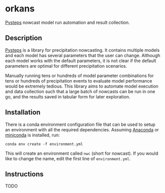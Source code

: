 # orkans
[Pysteps](https://pysteps.readthedocs.io/en/latest/index.html) nowcast model run automation and result collection.

## Description

[Pysteps](https://pysteps.readthedocs.io/en/latest/index.html) is a library for precipitation nowcasting. It contains multiple models and each model has several parameters that the user can change. Although each model works with the default parameters, it is not clear if the default parameters are optimal for different precipitation scenarios.

Manually running tens or hundreds of model parameter combinations for tens or hundreds of precipitation events to evaluate model performance would be extremely tedious. This library aims to automate model execution and data collection such that a large batch of nowcasts can be run in one go, and the results saved in tabular form for later exploration.

## Installation

There is a conda environment configuration file that can be used to setup an environment with all the required dependencies.
Assuming [Anaconda](https://www.anaconda.com/) or [miniconda](https://docs.conda.io/en/latest/miniconda.html) is installed, run:

``` conda env create -f environment.yml ```

This will create an environment called `nwc` (short for nowcast). If you would like to change the name, edit the first line of `environment.yml`.

## Instructions

TODO
